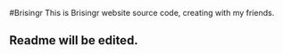 #Brisingr
This is Brisingr website source code, creating with my friends.

## Readme will be edited.
